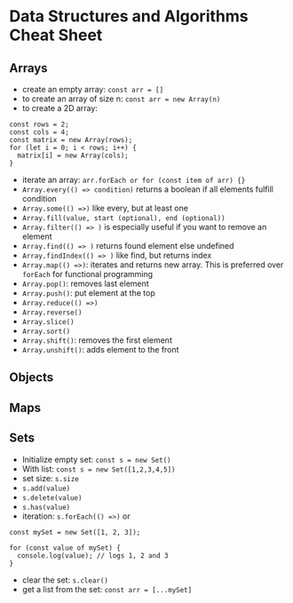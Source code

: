 # Data Structures and Algorithms Cheat Sheet

## Arrays
- create an empty array: `const arr = []`
- to create an array of size n: `const arr = new Array(n)`
- to create a 2D array:
```
const rows = 2;
const cols = 4;
const matrix = new Array(rows);
for (let i = 0; i < rows; i++) {
  matrix[i] = new Array(cols);
}
```
- iterate an array: `arr.forEach or for (const item of arr) {}`
- `Array.every(() => condition)` returns a boolean if all elements fulfill condition
- `Array.some(() =>)` like every, but at least one
- `Array.fill(value, start (optional), end (optional))`
- `Array.filter(() => )` is especially useful if you want to remove an element
- `Array.find(() => )` returns found element else undefined
- `Array.findIndex(() => )` like find, but returns index
- `Array.map(() =>)`: iterates and returns new array. This is preferred over `forEach` for functional programming
- `Array.pop()`: removes last element
- `Array.push()`: put element at the top
- `Array.reduce(() =>)`
- `Array.reverse()`
- `Array.slice()`
- `Array.sort()`
- `Array.shift()`: removes the first element
- `Array.unshift()`: adds element to the front

## Objects

## Maps

## Sets
- Initialize empty set: `const s = new Set()`
- With list: `const s = new Set([1,2,3,4,5])`
- set size: `s.size`
- `s.add(value)`
- `s.delete(value)`
- `s.has(value)`
- iteration: `s.forEach(() =>)` or 
```
const mySet = new Set([1, 2, 3]);

for (const value of mySet) {
  console.log(value); // logs 1, 2 and 3
}
```
- clear the set: `s.clear()`
- get a list from the set: `const arr = [...mySet]`
